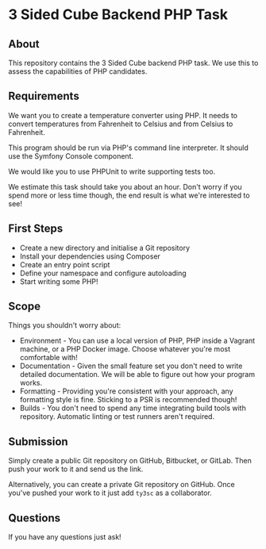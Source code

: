 # 3 Sided Cube Backend PHP Task

## About

This repository contains the 3 Sided Cube backend PHP task. We use this to assess the capabilities of PHP candidates.

## Requirements

We want you to create a temperature converter using PHP. It needs to convert temperatures from Fahrenheit to Celsius and from Celsius to Fahrenheit.

This program should be run via PHP's command line interpreter. It should use the Symfony Console component.

We would like you to use PHPUnit to write supporting tests too.

We estimate this task should take you about an hour. Don't worry if you spend more or less time though, the end result is what we're interested to see!

## First Steps

* Create a new directory and initialise a Git repository
* Install your dependencies using Composer
* Create an entry point script
* Define your namespace and configure autoloading
* Start writing some PHP!

## Scope

Things you shouldn't worry about:

* Environment - You can use a local version of PHP, PHP inside a Vagrant machine, or a PHP Docker image. Choose whatever you're most comfortable with!
* Documentation - Given the small feature set you don't need to write detailed documentation. We will be able to figure out how your program works.
* Formatting - Providing you're consistent with your approach, any formatting style is fine. Sticking to a PSR is recommended though!
* Builds - You don't need to spend any time integrating build tools with repository. Automatic linting or test runners aren't required.

## Submission

Simply create a public Git repository on GitHub, Bitbucket, or GitLab. Then push your work to it and send us the link.

Alternatively, you can create a private Git repository on GitHub. Once you've pushed your work to it just add `ty3sc` as a collaborator.

## Questions

If you have any questions just ask!
